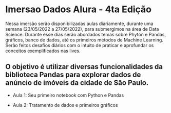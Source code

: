# Imersao Dados Alura - 4ta Edição
Nessa imersão serão disponibilizadas aulas diariamente, durante uma semana (23/05/2022 a 27/05/2022), para submergimos na área de Data Science. 
Durante esse dias serão abordados temas sobre Phyton e Pandas, gráficos, banco de dados, até os primeiros métodos de Machine Learning. 
Serão feitos desafios diários com o intuito de praticar e aprofundar os conceitos exemplificados nas lives.

O objetivo é utilizar diversas funcionalidades da biblioteca Pandas para explorar dados de anúncio de imóveis da cidade de São Paulo. 
---

<p>
  <ul>
    <li> Aula 1: Seu primeiro notebook com Python e Pandas </li>
  </ul>
</p>

<p>
  <ul>
    <li> Aula 2: Tratamento de dados e primeiros gráficos </li>
  </ul>
</p>
